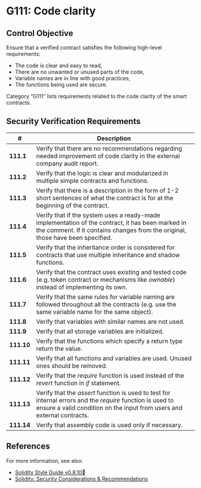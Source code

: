 # G111: Code clarity

## Control Objective

Ensure that a verified contract satisfies the following high-level requirements:
* The code is clear and easy to read,
* There are no unwanted or unused parts of the code,
* Variable names are in line with good practices,
* The functions being used are secure.

Category “G111” lists requirements related to the code clarity of the smart contracts.

## Security Verification Requirements

| # | Description |
| --- | --- |
| **111.1** | Verify that there are no recommendations regarding needed improvement of code clarity in the external company audit report. | 
| **111.2** | Verify that the logic is clear and modularized in multiple simple contracts and functions. | 
| **111.3** | Verify that there is a description  in  the  form  of  1-2  short sentences of what the contract is for at the beginning of the contract. | 
| **111.4** | Verify that if the system uses a ready-made implementation of the contract, it has been marked in the comment. If it contains changes from the original, those have been specified. |
| **111.5** | Verify that the inheritance order is considered for contracts that use multiple inheritance and shadow functions.  | 
| **111.6** | Verify that the contract uses existing and tested code (e.g. token contract or mechanisms like *ownable*) instead of implementing its own. | 
| **111.7** | Verify that the same rules for variable naming are followed throughout all the contracts (e.g. use the same variable name for the same object). | 
| **111.8** | Verify that variables with similar names are not used. | 
| **111.9** | Verify that all storage variables are initialized. | 
| **111.10** | Verify that the functions which specify a return type return the value. | 
| **111.11** | Verify that all functions and variables are used. Unused ones should be removed. | 
| **111.12** | Verify that the *require* function is used instead of the *revert* function in *if* statement. | 
| **111.13** | Verify that the *assert* function is used to test for internal errors and the *require* function is used to ensure a valid condition on the input from users and external contracts. | 
| **111.14** | Verify that assembly code is used only if necessary. | 

## References

For more information, see also:

* [Solidity Style Guide v0.8.10](https://docs.soliditylang.org/en/v0.8.10/style-guide.html)
* [Solidity: Security Considerations & Recommendations](https://solidity.readthedocs.io/en/v0.5.10/security-considerations.html#recommendations)